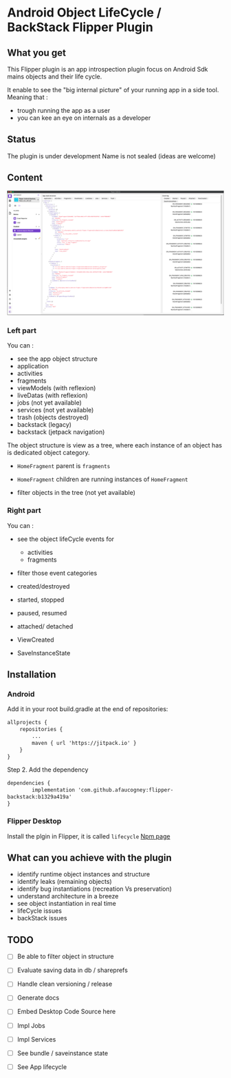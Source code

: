# Android Object LifeCycle / BackStack Flipper Plugin 

## What you get

This Flipper plugin is an app introspection plugin focus on Android Sdk mains objects and their life cycle.

It enable to see the "big internal picture" of your running app in a side tool. Meaning that :
 - trough running the app as a user
 - you can kee an eye on internals as a developer

## Status

The plugin is under development
Name is not sealed (ideas are welcome)

## Content

![alt text](./screenshot/flipper_android_lifecyle_4.1.0.png)

### Left part 

You can :

- see the app object structure
 - application
 - activities
 - fragments
 - viewModels (with reflexion)
 - liveDatas (with reflexion)
 - jobs (not yet available)
 - services (not yet available)
 - trash (objects destroyed)
 - backstack (legacy)
 - backstack (jetpack navigation)
 
 The object structure is view as a tree, where each instance of an object has is dedicated object category.
 
 - `HomeFragment` parent is `fragments`
 - `HomeFragment` children are running instances of `HomeFragment`
    
- filter objects in the tree (not yet available) 

### Right part

You can :

- see the object lifeCycle events for
  - activities
  - fragments

- filter those event categories 
 - created/destroyed
 - started, stopped
 - paused, resumed
 - attached/ detached
 - ViewCreated
 - SaveInstanceState     

## Installation

### Android

Add it in your root build.gradle at the end of repositories:

	allprojects {
		repositories {
			...
			maven { url 'https://jitpack.io' }
		}
	}
Step 2. Add the dependency

	dependencies {
	        implementation 'com.github.afaucogney:flipper-backstack:b1329a419a'
	}

### Flipper Desktop

Install the plgin in Flipper, it is called `lifecycle` [Npm page](https://www.npmjs.com/package/flipper-plugin-lifecycle)

## What can you achieve with the plugin 
 
 - identify runtime object instances and structure
 - identify leaks (remaining objects)
 - identify bug instantiations (recreation Vs preservation)
 - understand architecture in a breeze
 - see object instantiation in real time
 - lifeCycle issues
 - backStack issues

## TODO

- [ ] Be able to filter object in structure
- [ ] Evaluate saving data in db / shareprefs
- [ ] Handle clean versioning / release
- [ ] Generate docs
- [ ] Embed Desktop Code Source here 
- [ ] Impl Jobs
- [ ] Impl Services
- [ ] See bundle / saveinstance state
- [ ] See App lifecycle
 

 
 